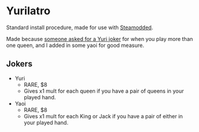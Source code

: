 # Yurilatro

Standard install procedure, made for use with
[Steamodded](https://github.com/Steamodded/smods).

Made because [someone asked for a Yuri joker](https://x.com/hovermyr/status/1880777471764918413)
for when you play more than one queen, and I added in some yaoi for good
measure.

## Jokers

- Yuri
    - RARE, $8
    - Gives x1 mult for each queen if you have a pair of queens in your played
        hand.
- Yaoi
    - RARE, $8
    - Gives x1 mult for each King or Jack if you have a pair of either in your
        played hand.
